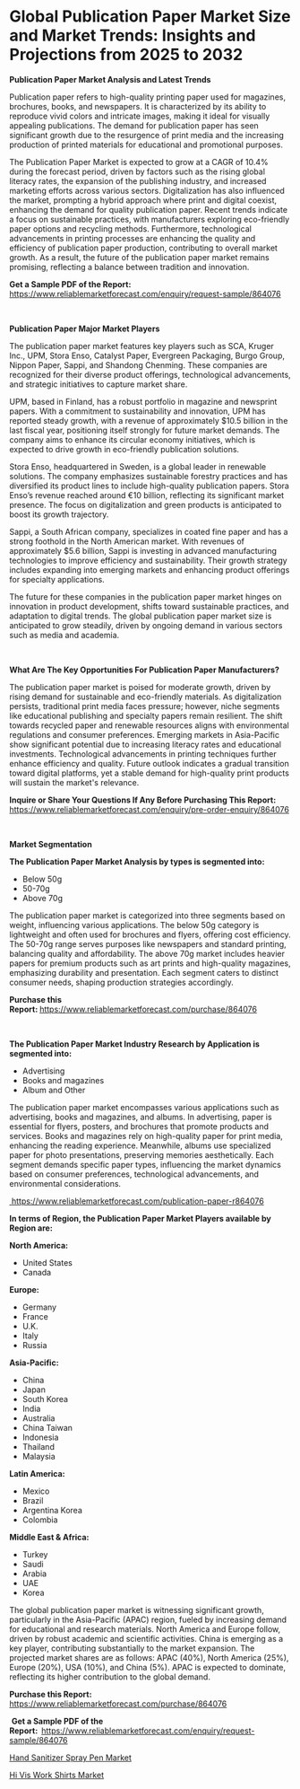 <p><h1>Global Publication Paper Market Size and Market Trends: Insights and Projections from 2025 to 2032</h1></p><p><strong>Publication Paper Market Analysis and Latest Trends</strong></p>
<p><p>Publication paper refers to high-quality printing paper used for magazines, brochures, books, and newspapers. It is characterized by its ability to reproduce vivid colors and intricate images, making it ideal for visually appealing publications. The demand for publication paper has seen significant growth due to the resurgence of print media and the increasing production of printed materials for educational and promotional purposes.</p><p>The Publication Paper Market is expected to grow at a CAGR of 10.4% during the forecast period, driven by factors such as the rising global literacy rates, the expansion of the publishing industry, and increased marketing efforts across various sectors. Digitalization has also influenced the market, prompting a hybrid approach where print and digital coexist, enhancing the demand for quality publication paper. Recent trends indicate a focus on sustainable practices, with manufacturers exploring eco-friendly paper options and recycling methods. Furthermore, technological advancements in printing processes are enhancing the quality and efficiency of publication paper production, contributing to overall market growth. As a result, the future of the publication paper market remains promising, reflecting a balance between tradition and innovation.</p></p>
<p><strong>Get a Sample PDF of the Report:&nbsp;</strong> <a href="https://www.reliablemarketforecast.com/enquiry/request-sample/864076?utm_campaign=1840&utm_medium=2&utm_source=Github&utm_content=ia&utm_term=05042025&utm_id=publication-paper">https://www.reliablemarketforecast.com/enquiry/request-sample/864076</a></p>
<p>&nbsp;</p>
<p><strong>Publication Paper Major Market Players</strong></p>
<p><p>The publication paper market features key players such as SCA, Kruger Inc., UPM, Stora Enso, Catalyst Paper, Evergreen Packaging, Burgo Group, Nippon Paper, Sappi, and Shandong Chenming. These companies are recognized for their diverse product offerings, technological advancements, and strategic initiatives to capture market share.</p><p>UPM, based in Finland, has a robust portfolio in magazine and newsprint papers. With a commitment to sustainability and innovation, UPM has reported steady growth, with a revenue of approximately $10.5 billion in the last fiscal year, positioning itself strongly for future market demands. The company aims to enhance its circular economy initiatives, which is expected to drive growth in eco-friendly publication solutions.</p><p>Stora Enso, headquartered in Sweden, is a global leader in renewable solutions. The company emphasizes sustainable forestry practices and has diversified its product lines to include high-quality publication papers. Stora Enso’s revenue reached around €10 billion, reflecting its significant market presence. The focus on digitalization and green products is anticipated to boost its growth trajectory.</p><p>Sappi, a South African company, specializes in coated fine paper and has a strong foothold in the North American market. With revenues of approximately $5.6 billion, Sappi is investing in advanced manufacturing technologies to improve efficiency and sustainability. Their growth strategy includes expanding into emerging markets and enhancing product offerings for specialty applications.</p><p>The future for these companies in the publication paper market hinges on innovation in product development, shifts toward sustainable practices, and adaptation to digital trends. The global publication paper market size is anticipated to grow steadily, driven by ongoing demand in various sectors such as media and academia.</p></p>
<p>&nbsp;</p>
<p><strong>What Are The Key Opportunities For Publication Paper Manufacturers?</strong></p>
<p><p>The publication paper market is poised for moderate growth, driven by rising demand for sustainable and eco-friendly materials. As digitalization persists, traditional print media faces pressure; however, niche segments like educational publishing and specialty papers remain resilient. The shift towards recycled paper and renewable resources aligns with environmental regulations and consumer preferences. Emerging markets in Asia-Pacific show significant potential due to increasing literacy rates and educational investments. Technological advancements in printing techniques further enhance efficiency and quality. Future outlook indicates a gradual transition toward digital platforms, yet a stable demand for high-quality print products will sustain the market's relevance.</p></p>
<p><strong>Inquire or Share Your Questions If Any Before Purchasing This Report:</strong> <a href="https://www.reliablemarketforecast.com/enquiry/pre-order-enquiry/864076?utm_campaign=1840&utm_medium=2&utm_source=Github&utm_content=ia&utm_term=05042025&utm_id=publication-paper">https://www.reliablemarketforecast.com/enquiry/pre-order-enquiry/864076</a></p>
<p>&nbsp;</p>
<p><strong>Market Segmentation</strong></p>
<p><strong>The Publication Paper Market Analysis by types is segmented into:</strong></p>
<p><ul><li>Below 50g</li><li>50-70g</li><li>Above 70g</li></ul></p>
<p><p>The publication paper market is categorized into three segments based on weight, influencing various applications. The below 50g category is lightweight and often used for brochures and flyers, offering cost efficiency. The 50-70g range serves purposes like newspapers and standard printing, balancing quality and affordability. The above 70g market includes heavier papers for premium products such as art prints and high-quality magazines, emphasizing durability and presentation. Each segment caters to distinct consumer needs, shaping production strategies accordingly.</p></p>
<p><strong>Purchase this Report:&nbsp;</strong><a href="https://www.reliablemarketforecast.com/purchase/864076?utm_campaign=1840&utm_medium=2&utm_source=Github&utm_content=ia&utm_term=05042025&utm_id=publication-paper">https://www.reliablemarketforecast.com/purchase/864076</a></p>
<p>&nbsp;</p>
<p><strong>The Publication Paper Market Industry Research by Application is segmented into:</strong></p>
<p><ul><li>Advertising</li><li>Books and magazines</li><li>Album and Other</li></ul></p>
<p><p>The publication paper market encompasses various applications such as advertising, books and magazines, and albums. In advertising, paper is essential for flyers, posters, and brochures that promote products and services. Books and magazines rely on high-quality paper for print media, enhancing the reading experience. Meanwhile, albums use specialized paper for photo presentations, preserving memories aesthetically. Each segment demands specific paper types, influencing the market dynamics based on consumer preferences, technological advancements, and environmental considerations.</p></p>
<p><a href="https://www.reliablemarketforecast.com/publication-paper-r864076?utm_campaign=1840&utm_medium=2&utm_source=Github&utm_content=ia&utm_term=05042025&utm_id=publication-paper">&nbsp;https://www.reliablemarketforecast.com/publication-paper-r864076</a></p>
<p><strong>In terms of Region, the Publication Paper Market Players available by Region are:</strong></p>
<p>
    <p> <strong> North America: </strong>
        <ul>
            <li>United States</li>
            <li>Canada</li>
        </ul>
        </p> 
    <p> <strong> Europe: </strong>
        <ul>
            <li>Germany</li>
            <li>France</li>
            <li>U.K.</li>
            <li>Italy</li>
            <li>Russia</li>
        </ul>
        </p> 
    <p> <strong> Asia-Pacific: </strong>
        <ul>
            <li>China</li>
            <li>Japan</li>
            <li>South Korea</li>
            <li>India</li>
            <li>Australia</li>
            <li>China Taiwan</li>
            <li>Indonesia</li>
            <li>Thailand</li>
            <li>Malaysia</li>
        </ul>
        </p> 
    <p> <strong> Latin America: </strong>
        <ul>
            <li>Mexico</li>
            <li>Brazil</li>
            <li>Argentina Korea</li>
            <li>Colombia</li>
        </ul>
        </p> 
    <p> <strong> Middle East & Africa: </strong>
        <ul>
            <li>Turkey</li>
            <li>Saudi</li>
            <li>Arabia</li>
            <li>UAE</li>
            <li>Korea</li>
        </ul>
    </p>
    </p>
<p><p>The global publication paper market is witnessing significant growth, particularly in the Asia-Pacific (APAC) region, fueled by increasing demand for educational and research materials. North America and Europe follow, driven by robust academic and scientific activities. China is emerging as a key player, contributing substantially to the market expansion. The projected market shares are as follows: APAC (40%), North America (25%), Europe (20%), USA (10%), and China (5%). APAC is expected to dominate, reflecting its higher contribution to the global demand.</p></p>
<p><strong>Purchase this Report: </strong><a href="https://www.reliablemarketforecast.com/purchase/864076?utm_campaign=1840&utm_medium=2&utm_source=Github&utm_content=ia&utm_term=05042025&utm_id=publication-paper">https://www.reliablemarketforecast.com/purchase/864076</a></p>
<p>&nbsp;<strong>Get a Sample PDF of the Report:&nbsp;&nbsp;</strong><a href="https://www.reliablemarketforecast.com/enquiry/request-sample/864076?utm_campaign=1840&utm_medium=2&utm_source=Github&utm_content=ia&utm_term=05042025&utm_id=publication-paper">https://www.reliablemarketforecast.com/enquiry/request-sample/864076</a></p>
<p><strong></strong></p>
<p><p><a href="https://github.com/arionmp/Market-Research-Report-List-5/blob/main/hand-sanitizer-spray-pen-market.md?utm_campaign=1840&utm_medium=2&utm_source=Github&utm_content=ia&utm_term=05042025&utm_id=publication-paper">Hand Sanitizer Spray Pen Market</a></p><p><a href="https://github.com/maikefelanc3/Market-Research-Report-List-1/blob/main/hi-vis-work-shirts-market.md?utm_campaign=1840&utm_medium=2&utm_source=Github&utm_content=ia&utm_term=05042025&utm_id=publication-paper">Hi Vis Work Shirts Market</a></p></p>